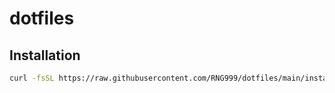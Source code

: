 # dotfiles

## Installation

```bash
curl -fsSL https://raw.githubusercontent.com/RNG999/dotfiles/main/install.sh | bash
```
